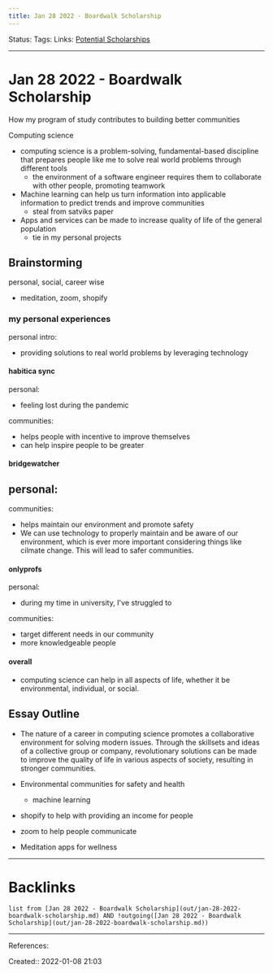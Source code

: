 ```yaml
---
title: Jan 28 2022 - Boardwalk Scholarship
---
```

Status: 
Tags: 
Links: [Potential Scholarships](out/potential-scholarships.md)
___
# Jan 28 2022 - Boardwalk Scholarship
How my program of study contributes to building better communities

Computing science
- computing science is a problem-solving, fundamental-based discipline that prepares people like me to solve real world problems through different tools
	- the environment of a software engineer requires them to collaborate with other people, promoting teamwork
- Machine learning can help us turn information into applicable information to predict trends and improve communities
	- steal from satviks paper
- Apps and services can be made to increase quality of life of the general population
	- tie in my personal projects
## Brainstorming
personal, social, career wise
- meditation, zoom, shopify

### my personal experiences
personal intro: 
- providing solutions to real world problems by leveraging technology

#### habitica sync
personal: 
- feeling lost during the pandemic

communities:
- helps people with incentive to improve themselves
- can help inspire people to be greater

#### bridgewatcher
personal:
- 

communities:
- helps maintain our environment and promote safety
- We can use technology to properly maintain and be aware of our environment, which is ever more important considering things like cilmate change. This will lead to safer communities.

#### onlyprofs
personal: 
- during my time in university, I've struggled to 

communities:
- target different needs in our community
- more knowledgeable people

#### overall
- computing science can help in all aspects of life, whether it be environmental, individual, or social. 
## Essay Outline

- The nature of a career in computing science promotes a collaborative environment for solving modern issues. Through the skillsets and ideas of a collective group or company, revolutionary solutions can be made to improve the quality of life in various aspects of society, resulting in stronger communities. 

- Environmental communities for safety and health
	- machine learning
- shopify to help with providing an income for people
- zoom to help people communicate
- Meditation apps for wellness
___
# Backlinks
```dataview
list from [Jan 28 2022 - Boardwalk Scholarship](out/jan-28-2022-boardwalk-scholarship.md) AND !outgoing([Jan 28 2022 - Boardwalk Scholarship](out/jan-28-2022-boardwalk-scholarship.md))
```
___
References:

Created:: 2022-01-08 21:03
